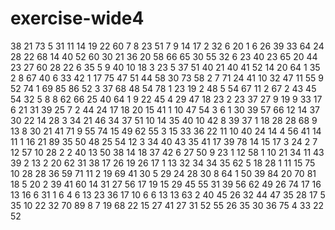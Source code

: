 # exercise-wide4
38
21
73
5
31
11
14
19
22
60
7
8
23
51
7
9
14
17
2
32
6
20
1
6
26
39
33
64
24
28
22
68
14
40
52
60
30
21
36
20
58
66
65
30
55
32
6
23
40
23
65
20
44
23
27
60
28
22
6
35
5
9
40
10
18
3
23
5
37
51
40
21
40
41
52
14
20
64
1
35
2
8
67
40
6
33
42
1
17
75
47
51
44
58
30
73
58
2
7
71
24
41
10
32
47
11
55
9
52
74
1
69
85
86
52
3
37
68
48
54
78
1
23
19
2
48
5
54
67
11
2
67
2
43
45
54
32
5
8
8
62
66
25
40
64
1
9
22
45
4
29
47
18
23
2
23
37
27
9
19
9
33
17
6
21
31
39
25
7
2
44
24
17
18
20
15
41
1
10
47
54
3
6
1
30
39
57
66
12
14
37
30
22
14
28
3
34
21
46
34
37
51
10
14
35
40
10
42
8
39
37
1
18
28
28
68
9
13
8
30
21
41
71
9
55
74
15
49
62
55
3
15
33
36
22
11
10
40
24
14
4
56
41
14
11
1
16
21
89
35
50
48
25
54
12
3
34
40
43
35
41
17
39
78
14
15
17
3
24
2
7
12
57
10
28
2
2
40
13
50
38
14
18
37
42
6
27
50
9
23
1
12
58
1
10
21
34
11
43
39
2
13
2
20
62
31
38
17
26
19
26
17
1
13
32
34
34
35
62
5
18
28
1
11
15
75
10
28
28
36
59
71
11
2
19
69
41
30
5
29
24
28
30
8
64
1
50
39
84
20
70
81
18
5
20
2
39
41
60
14
31
27
56
17
19
15
29
45
55
31
39
56
62
49
26
74
17
16
13
16
6
31
1
6
4
6
13
23
36
17
10
6
6
13
13
63
2
40
45
26
32
44
47
35
28
17
5
35
10
22
32
70
89
8
7
19
68
22
15
27
41
27
31
52
55
26
35
30
36
75
4
33
22
52
